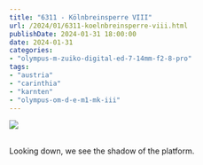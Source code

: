 ```yaml
---
title: "6311 - Kölnbreinsperre VIII"
url: /2024/01/6311-koelnbreinsperre-viii.html
publishDate: 2024-01-31 18:00:00
date: 2024-01-31
categories:
- "olympus-m-zuiko-digital-ed-7-14mm-f2-8-pro"
tags:
- "austria"
- "carinthia"
- "karnten"
- "olympus-om-d-e-m1-mk-iii"
---
```

<div class="container">
<div class="center"><a target="_blank" href="https://d25zfm9zpd7gm5.cloudfront.net/1200x1200/2020/20200730_122510_lr.jpg"><img class="webfeedsFeaturedVisual" src="https://d25zfm9zpd7gm5.cloudfront.net/0600x0600/2020/20200730_122510_lr.jpg" /></a></div>
</div>
<br />

Looking down, we see the shadow of the platform.
